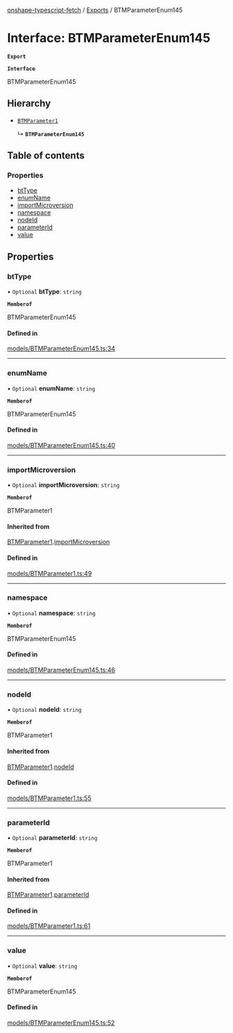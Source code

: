 [onshape-typescript-fetch](../README.md) / [Exports](../modules.md) / BTMParameterEnum145

# Interface: BTMParameterEnum145

**`Export`**

**`Interface`**

BTMParameterEnum145

## Hierarchy

- [`BTMParameter1`](BTMParameter1.md)

  ↳ **`BTMParameterEnum145`**

## Table of contents

### Properties

- [btType](BTMParameterEnum145.md#bttype)
- [enumName](BTMParameterEnum145.md#enumname)
- [importMicroversion](BTMParameterEnum145.md#importmicroversion)
- [namespace](BTMParameterEnum145.md#namespace)
- [nodeId](BTMParameterEnum145.md#nodeid)
- [parameterId](BTMParameterEnum145.md#parameterid)
- [value](BTMParameterEnum145.md#value)

## Properties

### btType

• `Optional` **btType**: `string`

**`Memberof`**

BTMParameterEnum145

#### Defined in

[models/BTMParameterEnum145.ts:34](https://github.com/toebes/onshape-typescript-fetch/blob/3e11ae1/models/BTMParameterEnum145.ts#L34)

___

### enumName

• `Optional` **enumName**: `string`

**`Memberof`**

BTMParameterEnum145

#### Defined in

[models/BTMParameterEnum145.ts:40](https://github.com/toebes/onshape-typescript-fetch/blob/3e11ae1/models/BTMParameterEnum145.ts#L40)

___

### importMicroversion

• `Optional` **importMicroversion**: `string`

**`Memberof`**

BTMParameter1

#### Inherited from

[BTMParameter1](BTMParameter1.md).[importMicroversion](BTMParameter1.md#importmicroversion)

#### Defined in

[models/BTMParameter1.ts:49](https://github.com/toebes/onshape-typescript-fetch/blob/3e11ae1/models/BTMParameter1.ts#L49)

___

### namespace

• `Optional` **namespace**: `string`

**`Memberof`**

BTMParameterEnum145

#### Defined in

[models/BTMParameterEnum145.ts:46](https://github.com/toebes/onshape-typescript-fetch/blob/3e11ae1/models/BTMParameterEnum145.ts#L46)

___

### nodeId

• `Optional` **nodeId**: `string`

**`Memberof`**

BTMParameter1

#### Inherited from

[BTMParameter1](BTMParameter1.md).[nodeId](BTMParameter1.md#nodeid)

#### Defined in

[models/BTMParameter1.ts:55](https://github.com/toebes/onshape-typescript-fetch/blob/3e11ae1/models/BTMParameter1.ts#L55)

___

### parameterId

• `Optional` **parameterId**: `string`

**`Memberof`**

BTMParameter1

#### Inherited from

[BTMParameter1](BTMParameter1.md).[parameterId](BTMParameter1.md#parameterid)

#### Defined in

[models/BTMParameter1.ts:61](https://github.com/toebes/onshape-typescript-fetch/blob/3e11ae1/models/BTMParameter1.ts#L61)

___

### value

• `Optional` **value**: `string`

**`Memberof`**

BTMParameterEnum145

#### Defined in

[models/BTMParameterEnum145.ts:52](https://github.com/toebes/onshape-typescript-fetch/blob/3e11ae1/models/BTMParameterEnum145.ts#L52)
